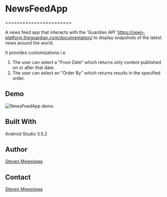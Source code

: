 # NewsFeedApp
=======================

A news feed app that interacts with the 'Guardian API' https://open-platform.theguardian.com/documentation/ to display snapshots of the latest news around the world.

It provides customizations i.e 
1. The user can select a "From Date" which returns only content published on or after that date.
2. The user can select an "Order By" which returns results in the specified order.

Demo
----
![NewsFeedApp demo](Readme_images/demo.gif "NewsFeedApp demo")

Built With
----------
Android Studio 3.5.2

Author
------
[Steven Mwesigwa](http://stevenmwesigwa.com/about "About Author")


Contact
-------
[Steven Mwesigwa](http://stevenmwesigwa.com/contact "Contact")
